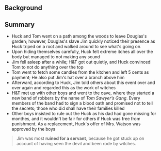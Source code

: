 ## Background


## Summary
- Huck and Tom went on a path among the woods to leave Douglas's garden; however, Douglas's slave Jim quickly noticed their presence as Huck triped on a root and walked around to see what's going on.
- Upon hiding themselves carefully, Huck felt extreme itches all over the body but managed to not making any sound
- Jim fell asleep after a while; H&T got out quietly, and Huck convinced Tom to not do anything over the top
- Tom went to fetch some candles from the kitchen and left 5 cents as payment; He also put Jim's hat over a branch above him
- Afterward, according to Huck, Jim told others about this event over and over again and regarded this as the work of witches
- H&T met up with other boys and went to the cave, where they started a new band of robbers by the name of *Tom Sawyer’s Gang*. Every members of the band had to sign a blood oath and promised not to tell the secrets; those who did shall have their families killed
- Other boys insisted to rule out the Huck as his dad had gone missing for monthes, and it wouldn't be fair for others if Huck was free from punishment. As a replacement, Huck's offer of Mrs. Watson was approved by the boys

> Jim was most **ruined for a servant**, because he got stuck up on account of having seen the devil and been rode by witches.
